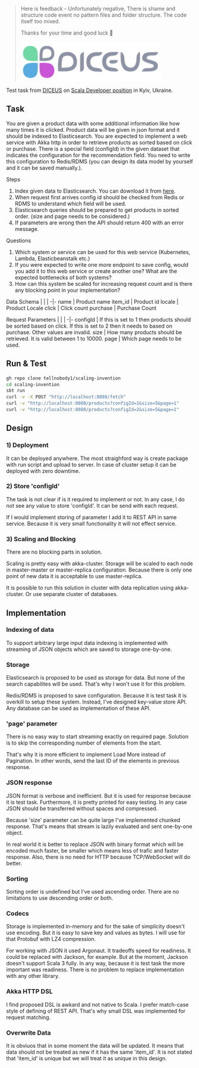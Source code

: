 > Here is feedback - Unfortunately negative, There is shame and structure code event no pattern files and folder structure. The code itself too mixed.
>
> Thanks for your time and good luck 🙂
> 
> [![logo](logo.png)](http://www.diceus.com/)

Test task from [DICEUS](http://www.diceus.com/) on [Scala Developer position](https://jobs.dou.ua/companies/diceus/vacancies/156643/) in Kyiv, Ukraine.

## Task

You are given a product data with some additional information like how many times it is clicked. Product data will be given in json format and it should be indexed to Elasticsearch. You are expected to implement a web service with Akka http in order to retrieve products as sorted based on click or purchase. There is a special field (configId) in the given dataset that indicates the configuration for the recommendation field. You need to write this configuration to Redis/RDMS (you can design its data model by yourself and it can be saved manually.).

Steps
1. Index given data to Elasticsearch. You can download it from [here](https://insider-sample-data.s3-eu-west-1.amazonaws.com/scala-api-design/sample.json).
2. When request first arrives config id should be checked from Redis or RDMS to understand which field will be used.
3. Elasticsearch queries should be prepared to get products in sorted order. (size and page needs to be considered.)
4. If parameters are wrong then the API should return 400 with an error message.

Questions
1. Which system or service can be used for this web service (Kubernetes, Lambda, Elasticbeanstalk etc.)
2. If you were expected to write one more endpoint to save config, would you add it to this web service or create another one?
What are the expected bottlenecks of both systems?
3. How can this system be scaled for increasing request count and is there any blocking point in your implementation?

Data Schema
| | |
-|-
name | Product name
item_id | Product id
locale | Product Locale
click | Click count
purchase | Purchase Count

Request Parameters
| | |
-|-
configId | If this is set to 1 then products should be sorted based on click. If this is set to 2 then it needs to based on purchase. Other values are
invalid.
size | How many products should be retrieved. It is valid between 1 to 10000.
page | Which page needs to be used.

## Run & Test

```sh
gh repo clone tellnobody1/scaling-invention
cd scaling-invention
sbt run
curl -v -X POST "http://localhost:8080/fetch"
curl -v "http://localhost:8080/products?configId=1&size=5&page=1"
curl -v "http://localhost:8080/products?configId=2&size=5&page=1"
```

## Design

### 1) Deployment

It can be deployed anywhere. The most straighford way is create package
with run script and upload to server. In case of cluster setup it can be
deployed with zero downtime.

### 2) Store 'configId'

The task is not clear if is it required to implement or not. In any case,
I do not see any value to store 'configId'. It can be send with each request.

If I would implement storing of parameter I add it to REST API in same service.
Because it is very small functionality it will not effect service.

### 3) Scaling and Blocking

There are no blocking parts in solution.

Scaling is pretty easy with akka-cluster. Storage will be scaled to each node in
master-master or master-replica configuration. Because there is only one point
of new data it is acceptable to use master-replica.

It is possible to run this solution in cluster with data replication using akka-cluster.
Or use separate cluster of databases.

## Implementation

### Indexing of data

To support arbitrary large input data indexing is implemented with
streaming of JSON objects which are saved to storage one-by-one.

### Storage

Elasticsearch is proposed to be used as storage for data. But none of
the search capabilites will be used. That's why I won't use it for
this problem.

Redis/RDMS is proposed to save configuration. Because it is test task
it is overkill to setup these system. Instead, I've designed key-value store API.
Any database can be used as implementation of these API.

### 'page' parameter

There is no easy way to start streaming exactly on required page.
Solution is to skip the corresponding number of elements from the start.

That's why it is more efficient to implement Load More instead of Pagination.
In other words, send the last ID of the elements in previous response.

### JSON response

JSON format is verbose and inefficient. But it is used for response because
it is test task. Furthermore, it is pretty printed for easy testing. In any
case JSON should be transferred without spaces and compressed.

Because 'size' parameter can be quite large I've implemented chunked response.
That's means that stream is lazily evaluated and sent one-by-one object.

In real world it is better to replace JSON with binary format
which will be encoded much faster, be smaller which means less of trafic and
faster response. Also, there is no need for HTTP because TCP/WebSocket will do
better.

### Sorting

Sorting order is undefined but I've used ascending order. There are no limitations
to use descending order or both.

### Codecs

Storage is implemented in-memory and for the sake of simplicity doesn't use encoding.
But it is easy to save key and values as bytes. I will use for that Protobuf with LZ4
compression.

For working with JSON it used Argonaut. It tradeoffs speed for readiness. It could be
replaced with Jackson, for example. But at the moment, Jackson doesn't support Scala 3
fully. In any way, because it is test task the more important was readiness. There is
no problem to replace implementation with any other library.

### Akka HTTP DSL

I find proposed DSL is awkard and not native to Scala. I prefer match-case style of
defining of REST API. That's why small DSL was implemented for request matching.

### Overwrite Data

It is obviuos that in some moment the data will be updated. It means that data should
not be treated as new if it has the same 'item_id'. It is not stated that 'item_id' is
unique but we will treat it as unique in this design.
